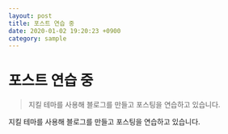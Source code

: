 ```yaml
---
layout: post
title: 포스트 연습 중
date: 2020-01-02 19:20:23 +0900
category: sample
---  
```

# 포스트 연습 중
>지킬 테마를 사용해 블로그를 만들고 포스팅을 연습하고 있습니다.

지킬 테마를 사용해 블로그를 만들고 포스팅을 연습하고 있습니다.
